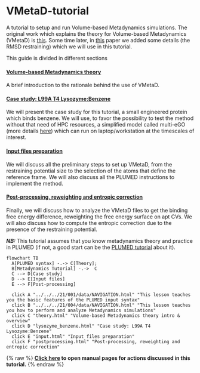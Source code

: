 # VMetaD-tutorial
A tutorial to setup and run Volume-based Metadynamics simulations. The original work which explains the theory for Volume-based Metadynamics (VMetaD) is [this](https://doi.org/10.1021/acs.jpclett.9b01183). Some time later, in [this](https://doi.org/10.1021/acs.jctc.1c00649) paper we added some details (the RMSD restraining) which we will use in this tutorial.

This guide is divided in different sections

#### [Volume-based Metadynamics theory](theory.md)
A brief introduction to the rationale behind the use of VMetaD.

#### [Case study: L99A T4 Lysozyme:Benzene](lysozyme_benzene.md)
We will present the case study for this tutorial, a small engineered protein which binds benzene. We will use, to favor the possibility to test the method without that need of HPC resources, a simplified model called multi-eGO (more details [here](https://doi.org/10.26434/chemrxiv-2024-jcmgc)) which can run on laptop/workstation at the timescales of interest. 

#### [Input files preparation](input.md)
We will discuss all the preliminary steps to set up VMetaD, from the restraining potential size to the selection of the atoms that define the reference frame. We will also discuss all the PLUMED instructions to implement the method.

#### [Post-processing, reweighting and entropic correction](postprocessing.md)
Finally, we will discuss how to analyze the VMetaD files to get the binding free energy difference, reweighting the free energy surface on apt CVs. We will also discuss how to compute the entropic correction due to the presence of the restraining potential. 

___NB:___ This tutorial assumes that you know metadynamics theory and practice in PLUMED (if not, a good start can be the [PLUMED tutorial](https://www.plumed-tutorials.org/lessons/21/004/data/NAVIGATION.html) about it).


```mermaid
flowchart TB
  A[PLUMED syntax] -.-> C[Theory];
  B[Metadynamics Tutorial] -.->  C
  C --> D[Case study]
  D --> E[Input files]
  E --> F[Post-processing]
  
  click A "../../../21/001/data/NAVIGATION.html" "This lesson teaches you the basic features of the PLUMED input syntax"
  click B "../../../21/004/data/NAVIGATION.html" "This lesson teaches you how to perform and analyze Metadynamics simulations"
  click C "theory.html" "Volume-based Metadynamics theory intro & overview"
  click D "lysozyme_benzene.html" "Case study: L99A T4 Lysozyme:Benzene"
  click E "input.html" "Input files preparation"
  click F "postprocessing.html" "Post-processing, reweighting and entropic correction"
```
{% raw %}
<b><a href="https://www.plumed.org/doc-master/user-doc/html/actionlist/?actions=CONVERT_TO_FES,WRAPAROUND,ONES,COM,ACCUMULATE,RMSD,FLUSH,POSITION,FIT_TO_TEMPLATE,WHOLEMOLECULES,KDE,GROUP,REWEIGHT_BIAS,RESTRAINT,HISTOGRAM,METAD,COORDINATION,UPPER_WALLS,MATHEVAL,READ,CUSTOM,PRINT,DUMPGRID" target="_blank">Click here</a> to open manual pages for actions discussed in this tutorial.</b>
{% endraw %}

